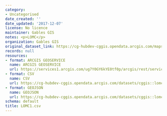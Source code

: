 ```yaml
---
category:
- Uncategorised
date_created: ''
date_updated: '2017-12-07'
license: No licence
maintainer: Gables GIS
notes: <p>LOMC</p>
organization: Gables GIS
original_dataset_link: https://cg-hubdev-cggis.opendata.arcgis.com/maps/cggis::lomc1-csv
records: null
resources:
- format: ARCGIS GEOSERVICE
  name: ARCGIS GEOSERVICE
  url: https://services1.arcgis.com/ug7Y0GY6kYE0tf0p/arcgis/rest/services/LOMC/FeatureServer/1
- format: CSV
  name: CSV
  url: https://cg-hubdev-cggis.opendata.arcgis.com/datasets/cggis::lomc1-csv.csv?outSR=%7B%22latestWkid%22%3A2236%2C%22wkid%22%3A102658%7D
- format: GEOJSON
  name: GEOJSON
  url: https://cg-hubdev-cggis.opendata.arcgis.com/datasets/cggis::lomc1-csv.geojson?outSR=%7B%22latestWkid%22%3A2236%2C%22wkid%22%3A102658%7D
schema: default
title: LOMC1.csv
---
```

